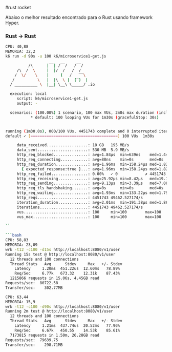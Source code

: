 #rust rocket


Abaixo o melhor resultado encontrado para o Rust usando framework Hyper.

### Rust -> Rust

```bash
CPU: 40,88
MEMORIA: 32,2
k6 run -d 90s -u 100 k6/microservice1-get.js

          /\      |‾‾| /‾‾/   /‾‾/   
     /\  /  \     |  |/  /   /  /    
    /  \/    \    |     (   /   ‾‾\  
   /          \   |  |\  \ |  (‾)  | 
  / __________ \  |__| \__\ \_____/ .io

  execution: local
     script: k6/microservice1-get.js
     output: -

  scenarios: (100.00%) 1 scenario, 100 max VUs, 2m0s max duration (incl. graceful stop):
           * default: 100 looping VUs for 1m30s (gracefulStop: 30s)


running (1m30.0s), 000/100 VUs, 4451743 complete and 0 interrupted iterations
default ✓ [======================================] 100 VUs  1m30s

     data_received..................: 18 GB   195 MB/s
     data_sent......................: 530 MB  5.9 MB/s
     http_req_blocked...............: avg=1.84µs  min=639ns    med=1.44µs  max=33.96ms  p(90)=1.79µs  p(95)=2.1µs  
     http_req_connecting............: avg=88ns    min=0s       med=0s      max=33.33ms  p(90)=0s      p(95)=0s     
     http_req_duration..............: avg=1.96ms  min=158.24µs med=1.82ms  max=120.24ms p(90)=2.89ms  p(95)=3.39ms 
       { expected_response:true }...: avg=1.96ms  min=158.24µs med=1.82ms  max=120.24ms p(90)=2.89ms  p(95)=3.39ms 
     http_req_failed................: 0.00%   ✓ 0            ✗ 4451743
     http_req_receiving.............: avg=25.92µs min=8.42µs   med=19.13µs max=21.53ms  p(90)=24.22µs p(95)=27.29µs
     http_req_sending...............: avg=9.13µs  min=3.39µs   med=7.08µs  max=32.56ms  p(90)=8.44µs  p(95)=9.54µs 
     http_req_tls_handshaking.......: avg=0s      min=0s       med=0s      max=0s       p(90)=0s      p(95)=0s     
     http_req_waiting...............: avg=1.93ms  min=133.22µs med=1.79ms  max=120.19ms p(90)=2.85ms  p(95)=3.34ms 
     http_reqs......................: 4451743 49462.527174/s
     iteration_duration.............: avg=2.01ms  min=191.38µs med=1.86ms  max=151.96ms p(90)=2.95ms  p(95)=3.46ms 
     iterations.....................: 4451743 49462.527174/s
     vus............................: 100     min=100        max=100  
     vus_max........................: 100     min=100        max=100  

``

```bash
CPU: 58,83
MEMORIA: 23,09
wrk -t12 -c100 -d15s http://localhost:8080/v1/user
Running 15s test @ http://localhost:8080/v1/user
  12 threads and 100 connections
  Thread Stats   Avg      Stdev     Max   +/- Stdev
    Latency     1.20ms  451.22us  12.60ms   78.89%
    Req/Sec     6.77k   673.32    12.31k    87.43%
  1215866 requests in 15.06s, 4.45GB read
Requests/sec:  80722.58
Transfer/sec:    302.77MB

```

```bash
CPU: 63,44
MEMORIA: 15,9
wrk -t12 -c100 -d90s http://localhost:8080/v1/user
Running 2m test @ http://localhost:8080/v1/user
  12 threads and 100 connections
  Thread Stats   Avg      Stdev     Max   +/- Stdev
    Latency     1.21ms  437.74us  20.52ms   77.96%
    Req/Sec     6.67k   450.55    14.53k    85.61%
  7173815 requests in 1.50m, 26.28GB read
Requests/sec:  79639.75
Transfer/sec:    298.71MB

```